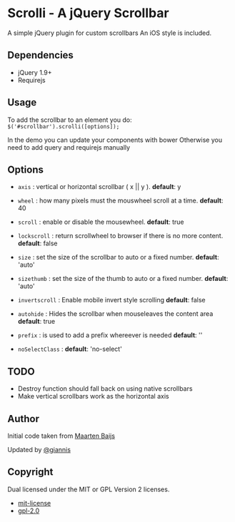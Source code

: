Scrolli - A jQuery Scrollbar
=======

A simple jQuery plugin for custom scrollbars
An iOS style is included.


## Dependencies

* jQuery 1.9+
* Requirejs

## Usage

To add the scrollbar to an element you do:    
`$('#scrollbar').scrolli([options]);`

In the demo you can update your components with bower
Otherwise you need to add query and requirejs manually

## Options

* `axis` :  vertical or horizontal scrollbar ( x || y ). __default__: y

* `wheel` : how many pixels must the mouswheel scroll at a time. __default__: 40

* `scroll` : enable or disable the mousewheel. __default__: true 

* `lockscroll` : return scrollwheel to browser if there is no more         content. __default__: false

* `size` : set the size of the scrollbar to auto or a fixed number. __default__: 'auto'

* `sizethumb` : set the size of the thumb to auto or a fixed number. __default__: 'auto'

* `invertscroll` : Enable mobile invert style scrolling __default__: false

* `autohide` : Hides the scrollbar when mouseleaves the content area __default__: true

* `prefix` : is used to add a prefix whereever is needed __default__: ''

* `noSelectClass` :  __default__: 'no-select'


## TODO

* Destroy function should fall back on using native scrollbars
* Make vertical scrollbars work as the horizontal axis

## Author

Initial code taken from 
[Maarten Baijs](http://www.baijs.nl/tinyscrollbar/)    

Updated by [@giannis](https://github.com/giannis/)

## Copyright

Dual licensed under the MIT or GPL Version 2 licenses.

 * [mit-license](http://www.opensource.org/licenses/mit-license.php)
 * [gpl-2.0](http://www.opensource.org/licenses/gpl-2.0.php)